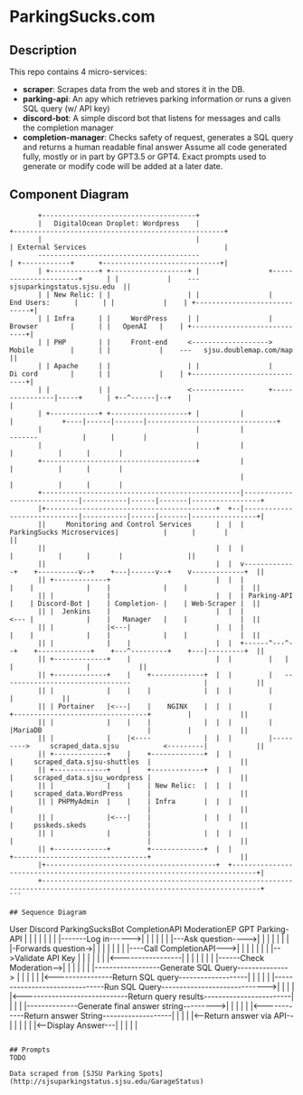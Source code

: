 # ParkingSucks.com

## Description
This repo contains 4 micro-services:
- **scraper**: Scrapes data from the web and stores it in the DB. 
- **parking-api**: An apy which retrieves parking information or runs a given SQL query (w/ API key)
- **discord-bot**: A simple discord bot that listens for messages and calls the completion manager
- **completion-manager**: Checks safety of request, generates a SQL query and returns a human readable final answer
Assume all code generated fully, mostly or in part by GPT3.5 or GPT4. Exact prompts used to generate or modify code will be added at a later date.

## Component Diagram
```
       +--------------------------------------+                                                                                                                              
       |   DigitalOcean Droplet: Wordpress    |                                               +----------------------------------------------------+                         
       |                                      |                                               | External Services                                  |                         
       ----------------------------------------                                               | +------------+      +-----------------------------+|                         
       | +------------+ +-------------------+ |                 +----------------------+      | |            |    --- sjsuparkingstatus.sjsu.edu  ||                         
       | | New Relic: | |                   | |                 |      End Users:      |      | |            |    | +-----------------------------+|                         
       | | Infra      | |     WordPress     | |                 |       Browser        |      | |   OpenAI   |    | +-----------------------------+|                         
       | | PHP        | |     Front-end     <------------------->       Mobile         |      | |            |    ---   sjsu.doublemap.com/map    ||                         
       | | Apache     | |                   | |                 |       Di cord        |      | |            |    | +-----------------------------+|                         
       | |            | |                   <-------------      +----------------|-----+      | +--^------|--+    |                                |                         
       | +------------+ +-------------------+ |          |                       |            +----|------|-------|--------------------------------+                         
       |                                      |          |                       -------           |      |       |                                                          
       |                                      |          |                             |           |      |       |                                                          
       +--------------------------------------+          |                             |           |      |       |                                                          
                                                         |                             |           |      |       |                                                          
       +-------------------------------------------------|-----------------------------|-----------|------|-------|-----------------+                                        
       |+------------------------------------------+  +--|-----------------------------|-----------|------|-------|----------------+|                                        
       ||     Monitoring and Control Services      |  |  |   ParkingSucks Microservices|           |      |       |                ||                                        
       ||                                          |  |  |                             |           |      |       |                ||                                        
       ||                                          |  |  v-------------+    +----------v--+    +---|------v--+    v-------------+  ||                                        
       || +-------------+                          |  |  |             |    |             |    |             |    |             |  ||                                        
       || |             |                          |  |  | Parking-API |    | Discord-Bot |    | Completion- |    | Web-Scraper |  ||                                        
       || |  Jenkins    |                          |  |  |             <--- |             |    |   Manager   |    |             |  ||                                        
       || |             |<---|                     |  |  |             |    |             |    |             |    |             |  ||                                        
       || |             |    |                     |  |  +------^---^--+    +-------------+    +---^---------+    +---|---------+  ||                                        
       || +-------------+    |                     |  |         |   |                              |                  |            ||                                        
       || +-------------+    |    +-------------+  |  |         |   --------------------------------                  |            ||                                        
       || |             |    |    |             |  |  |         |                                                     |            ||                                        
       || | Portainer   |<---|    |    NGINX    |  |  |         |         +---------------------------------+         |            ||                                        
       || |             |    |    |             |  |  |         |         |MariaDB                          |         |            ||                                        
       || |             |    |<----             |  |  |         |--------->     scraped_data.sjsu           <---------|            ||                                        
       || +-------------+    |    +-------------+  |  |                   |     scraped_data.sjsu-shuttles  |                      ||                                        
       || +-------------+    |    +-------------+  |  |                   |     scraped_data.sjsu_wordpress |                      ||                                        
       || |             |    |    | New Relic:  |  |  |                   |     scraped_data.WordPress      |                      ||                                        
       || | PHPMyAdmin  |    |    | Infra       |  |  |                   |                                 |                      ||                                        
       || |             |<---|    |             |  |  |                   |     psskeds.skeds               |                      ||                                        
       || |             |         |             |  |  |                   |                                 |                      ||                                        
       || +-------------+         +-------------+  |  |                   +---------------------------------+                      ||                                        
       |+------------------------------------------+  +----------------------------------------------------------------------------+|                                        
       +----------------------------------------------------------------------------------------------------------------------------+                                        ```

## Sequence Diagram
```
User              Discord             ParkingSucksBot             CompletionAPI           ModerationEP                    GPT               Parking-API
 |                    |                    |                          |                         |                          |                     |
 |-------Log in------>|                    |                          |                         |                          |                     |
 |---Ask question---->|                    |                          |                         |                          |                     |
 |                    |-Forwards question->|                          |                         |                          |                     |
 |                    |                    |----Call CompletionAPI--->|                         |                          |                     |
 |                    |                    |                          |-->Validate API Key      |                          |                     |
 |                    |                    |                          |<-----------------|      |                          |                     |
 |                    |                    |                          |------Check Moderation-->|                          |                     |
 |                    |                    |                          |------------------Generate SQL Query--------------> |                     |
 |                    |                    |                          |<----------------Return SQL query-------------------|                     |
 |                    |                    |                          |-------------------------------Run SQL Query----------------------------->|
 |                    |                    |                          |<-----------------------------Return query results------------------------|
 |                    |                    |                          |--------------Generate final answer string--------->|                     |
 |                    |                    |                          |<------------Return answer String-------------------|                     |
 |                    |                    |<--Return answer via API--|                         |                          |                     |
 |                    |<--Display Answer---|                          |                         |                          |                     |
```

## Prompts
TODO

Data scraped from [SJSU Parking Spots](http://sjsuparkingstatus.sjsu.edu/GarageStatus)
